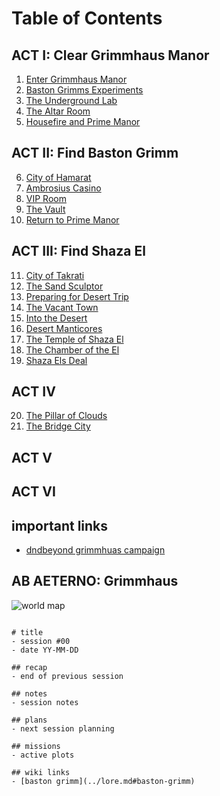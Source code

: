# Table of Contents

## ACT I: Clear Grimmhaus Manor
1. [Enter Grimmhaus Manor](./grimmhaus/act-I/23-6-14.md)
2. [Baston Grimms Experiments](./grimmhaus/act-I/23-6-21.md)
3. [The Underground Lab](./grimmhaus/act-I/23-6-28.md)
4. [The Altar Room](./grimmhaus/act-I/23-7-5.md)
5. [Housefire and Prime Manor](./grimmhaus/act-I/23-7-12.md)

## ACT II: Find Baston Grimm
6. [City of Hamarat](./grimmhaus/act-II/23-7-17.md)
7. [Ambrosius Casino](./grimmhaus/act-II/23-7-26.md)
8. [VIP Room](./grimmhaus/act-II/23-8-2.md)
9. [The Vault](./grimmhaus/act-II/23-8-7.md)
10. [Return to Prime Manor](./grimmhaus/act-II/23-8-16.md)

## ACT III: Find Shaza El
11. [City of Takrati](./grimmhaus/act-III/23-8-23.md)
12. [The Sand Sculptor](./grimmhaus/act-III/23-8-30.md)
13. [Preparing for Desert Trip](./grimmhaus/act-III/23-9-6.md)
14. [The Vacant Town](./grimmhaus/act-III/23-9-13.md)
15. [Into the Desert](./grimmhaus/act-III/23-9-20.md)
16. [Desert Manticores](./grimmhaus/act-III/23-9-27.md)
17. [The Temple of Shaza El](./grimmhaus/act-III/23-10-4.md)
18. [The Chamber of the El](./grimmhaus/act-III/23-10-11.md)
19. [Shaza Els Deal](./grimmhaus/act-III/23-10-18.md)

## ACT IV
20. [The Pillar of Clouds](./grimmhaus/act-IV/23-10-25.md)
21. [The Bridge City](./grimmhaus/act-IV/23-11-1.md)

## ACT V

## ACT VI

## important links
- [dndbeyond grimmhuas campaign](https://www.dndbeyond.com/campaigns/4131697)

## AB AETERNO: Grimmhaus
![world map](./assets/Ab_Aeterno_World_Map.png)

```text

# title
- session #00
- date YY-MM-DD

## recap
- end of previous session

## notes
- session notes

## plans
- next session planning

## missions
- active plots

## wiki links
- [baston grimm](../lore.md#baston-grimm)
```
